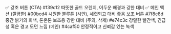 ✅ 강조 버튼 (CTA)
#f39c12
따뜻한 골드 오렌지, 어두운 배경과 강한 대비
✅ 메인 액션 (깔끔한)
#00bcd4
시원한 블루톤 (시안), 세련되고 대비 좋음
보조 버튼
#7f8c8d
중간 밝기의 회색, 톤온톤 보조용
강한 대비 (주의, 삭제)
#e74c3c
강렬한 빨간색, 긴급성 혹은 경고
모던 느낌 (메인)
#4caf50
안정적이고 신뢰감 있는 녹색
